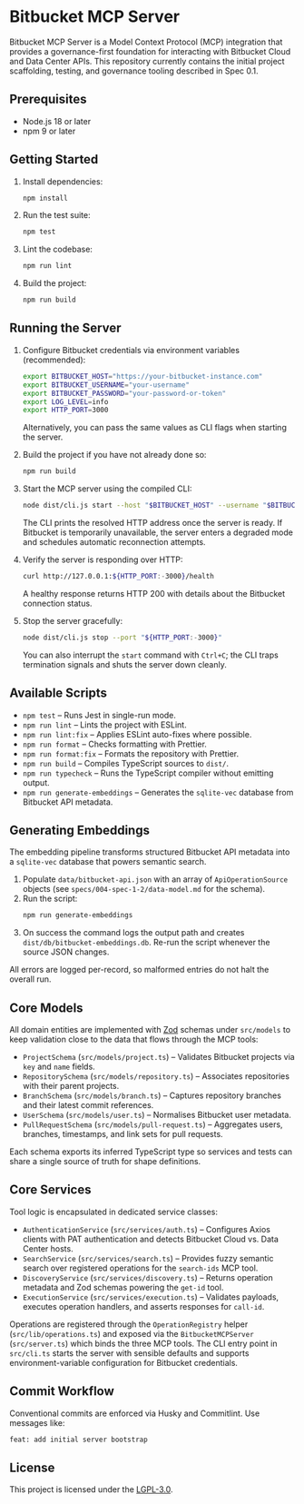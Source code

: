 # Bitbucket MCP Server

Bitbucket MCP Server is a Model Context Protocol (MCP) integration that provides a governance-first foundation for interacting with Bitbucket Cloud and Data Center APIs. This repository currently contains the initial project scaffolding, testing, and governance tooling described in Spec 0.1.

## Prerequisites

- Node.js 18 or later
- npm 9 or later

## Getting Started

1. Install dependencies:
   ```bash
   npm install
   ```
2. Run the test suite:
   ```bash
   npm test
   ```
3. Lint the codebase:
   ```bash
   npm run lint
   ```
4. Build the project:
   ```bash
   npm run build
   ```

## Running the Server

1. Configure Bitbucket credentials via environment variables (recommended):
   ```bash
   export BITBUCKET_HOST="https://your-bitbucket-instance.com"
   export BITBUCKET_USERNAME="your-username"
   export BITBUCKET_PASSWORD="your-password-or-token"
   export LOG_LEVEL=info
   export HTTP_PORT=3000
   ```
   Alternatively, you can pass the same values as CLI flags when starting the server.

2. Build the project if you have not already done so:
   ```bash
   npm run build
   ```

3. Start the MCP server using the compiled CLI:
   ```bash
   node dist/cli.js start --host "$BITBUCKET_HOST" --username "$BITBUCKET_USERNAME" --password "$BITBUCKET_PASSWORD" --port "${HTTP_PORT:-3000}" --log-level "${LOG_LEVEL:-info}"
   ```
   The CLI prints the resolved HTTP address once the server is ready. If Bitbucket is temporarily unavailable, the server enters a degraded mode and schedules automatic reconnection attempts.

4. Verify the server is responding over HTTP:
   ```bash
   curl http://127.0.0.1:${HTTP_PORT:-3000}/health
   ```
   A healthy response returns HTTP 200 with details about the Bitbucket connection status.

5. Stop the server gracefully:
   ```bash
   node dist/cli.js stop --port "${HTTP_PORT:-3000}"
   ```
   You can also interrupt the `start` command with `Ctrl+C`; the CLI traps termination signals and shuts the server down cleanly.

## Available Scripts

- `npm test` – Runs Jest in single-run mode.
- `npm run lint` – Lints the project with ESLint.
- `npm run lint:fix` – Applies ESLint auto-fixes where possible.
- `npm run format` – Checks formatting with Prettier.
- `npm run format:fix` – Formats the repository with Prettier.
- `npm run build` – Compiles TypeScript sources to `dist/`.
- `npm run typecheck` – Runs the TypeScript compiler without emitting output.
- `npm run generate-embeddings` – Generates the `sqlite-vec` database from Bitbucket API metadata.

## Generating Embeddings

The embedding pipeline transforms structured Bitbucket API metadata into a `sqlite-vec` database that powers semantic search.

1. Populate `data/bitbucket-api.json` with an array of `ApiOperationSource` objects (see `specs/004-spec-1-2/data-model.md` for the schema).
2. Run the script:
   ```bash
   npm run generate-embeddings
   ```
3. On success the command logs the output path and creates `dist/db/bitbucket-embeddings.db`. Re-run the script whenever the source JSON changes.

All errors are logged per-record, so malformed entries do not halt the overall run.

## Core Models

All domain entities are implemented with [Zod](https://zod.dev) schemas under `src/models` to keep validation close to the data that flows through the MCP tools:

- `ProjectSchema` (`src/models/project.ts`) – Validates Bitbucket projects via `key` and `name` fields.
- `RepositorySchema` (`src/models/repository.ts`) – Associates repositories with their parent projects.
- `BranchSchema` (`src/models/branch.ts`) – Captures repository branches and their latest commit references.
- `UserSchema` (`src/models/user.ts`) – Normalises Bitbucket user metadata.
- `PullRequestSchema` (`src/models/pull-request.ts`) – Aggregates users, branches, timestamps, and link sets for pull requests.

Each schema exports its inferred TypeScript type so services and tests can share a single source of truth for shape definitions.

## Core Services

Tool logic is encapsulated in dedicated service classes:

- `AuthenticationService` (`src/services/auth.ts`) – Configures Axios clients with PAT authentication and detects Bitbucket Cloud vs. Data Center hosts.
- `SearchService` (`src/services/search.ts`) – Provides fuzzy semantic search over registered operations for the `search-ids` MCP tool.
- `DiscoveryService` (`src/services/discovery.ts`) – Returns operation metadata and Zod schemas powering the `get-id` tool.
- `ExecutionService` (`src/services/execution.ts`) – Validates payloads, executes operation handlers, and asserts responses for `call-id`.

Operations are registered through the `OperationRegistry` helper (`src/lib/operations.ts`) and exposed via the `BitbucketMCPServer` (`src/server.ts`) which binds the three MCP tools. The CLI entry point in `src/cli.ts` starts the server with sensible defaults and supports environment-variable configuration for Bitbucket credentials.

## Commit Workflow

Conventional commits are enforced via Husky and Commitlint. Use messages like:

```bash
feat: add initial server bootstrap
```

## License

This project is licensed under the [LGPL-3.0](LICENSE).
